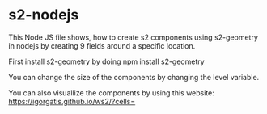 # s2-nodejs
This Node JS file shows, how to create s2 components using s2-geometry in nodejs by creating 9 fields around a specific location.

First install s2-geometry by doing
npm install s2-geometry

You can change the size of the components by changing the level variable.

You can also visuallize the components by using this website: https://igorgatis.github.io/ws2/?cells=
